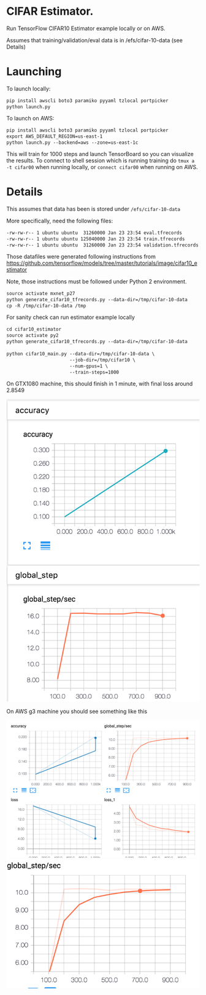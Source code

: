 # CIFAR Estimator.

Run TensorFlow CIFAR10 Estimator example locally or on AWS.

Assumes that training/validation/eval data is in /efs/cifar-10-data (see Details)

# Launching

To launch locally:

```
pip install awscli boto3 paramiko pyyaml tzlocal portpicker
python launch.py
```

To launch on AWS:
```
pip install awscli boto3 paramiko pyyaml tzlocal portpicker
export AWS_DEFAULT_REGION=us-east-1
python launch.py --backend=aws --zone=us-east-1c
```

This will train for 1000 steps and launch TensorBoard so you can visualize the results. To connect to shell session which is running training do `tmux a -t cifar00` when running locally, or `connect cifar00` when running on AWS.

# Details
This assumes that data has been is stored under  `/efs/cifar-10-data`

More specifically, need the following files:
```
-rw-rw-r-- 1 ubuntu ubuntu  31260000 Jan 23 23:54 eval.tfrecords
-rw-rw-r-- 1 ubuntu ubuntu 125040000 Jan 23 23:54 train.tfrecords
-rw-rw-r-- 1 ubuntu ubuntu  31260000 Jan 23 23:54 validation.tfrecords
```

Those datafiles were generated following instructions from
https://github.com/tensorflow/models/tree/master/tutorials/image/cifar10_estimator

Note, those instructions must be followed under Python 2 environment.
```
source activate mxnet_p27
python generate_cifar10_tfrecords.py --data-dir=/tmp/cifar-10-data
cp -R /tmp/cifar-10-data /tmp
```

For sanity check can run estimator example locally

```
cd cifar10_estimator
source activate py2
python generate_cifar10_tfrecords.py --data-dir=/tmp/cifar-10-data

python cifar10_main.py --data-dir=/tmp/cifar-10-data \
                       --job-dir=/tmp/cifar10 \
                       --num-gpus=1 \
                       --train-steps=1000
```

On GTX1080 machine, this should finish in 1 minute, with final loss around 2.8549

<img src="local-tb.png">

On AWS g3 machine you should see something like this

<img src="aws-tb.png">
<img src="aws-tb2.png">

